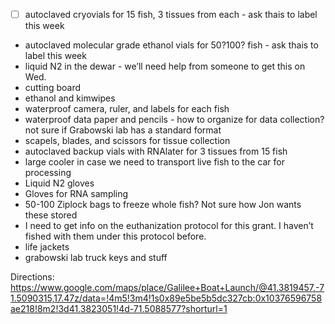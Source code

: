 - [ ] autoclaved cryovials for 15 fish, 3 tissues from each - ask thais to label this week
* autoclaved molecular grade ethanol vials for 50?100? fish - ask thais to label this week
* liquid N2 in the dewar - we’ll need help from someone to get this on Wed.
* cutting board
* ethanol and kimwipes
* waterproof camera, ruler, and labels for each fish
* waterproof data paper and pencils - how to organize for data collection? not sure if Grabowski lab has a standard format
* scapels, blades, and scissors for tissue collection
* autoclaved backup vials with RNAlater for 3 tissues from 15 fish
* large cooler in case we need to transport live fish to the car for processing
* Liquid N2 gloves
* Gloves for RNA sampling
* 50-100 Ziplock bags to freeze whole fish? Not sure how Jon wants these stored
* I need to get info on the euthanization protocol for this grant. I haven’t fished with them under this protocol before.
* life jackets
* grabowski lab truck keys and stuff

Directions: https://www.google.com/maps/place/Galilee+Boat+Launch/@41.3819457,-71.5090315,17.47z/data=!4m5!3m4!1s0x89e5be5b5dc327cb:0x10376596758ae218!8m2!3d41.3823051!4d-71.5088577?shorturl=1
